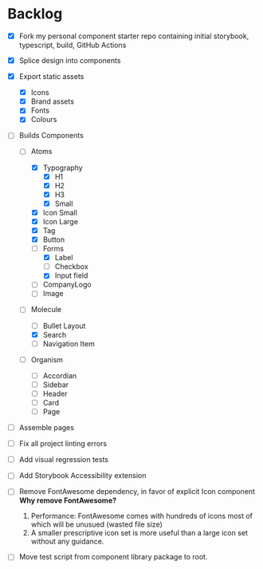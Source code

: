 # Backlog

- [x] Fork my personal component starter repo containing initial storybook, typescript, build, GitHub Actions
- [x] Splice design into components
- [x] Export static assets

  - [x] Icons
  - [x] Brand assets
  - [x] Fonts
  - [x] Colours

- [ ] Builds Components

  - [ ] Atoms

    - [x] Typography
      - [x] H1
      - [x] H2
      - [x] H3
      - [x] Small
    - [x] Icon Small
    - [x] Icon Large
    - [x] Tag
    - [x] Button
    - [ ] Forms
      - [x] Label
      - [ ] Checkbox
      - [x] Input field
    - [ ] CompanyLogo
    - [ ] Image

  - [ ] Molecule

    - [ ] Bullet Layout
    - [x] Search
    - [ ] Navigation Item

  - [ ] Organism
    - [ ] Accordian
    - [ ] Sidebar
    - [ ] Header
    - [ ] Card
    - [ ] Page

- [ ] Assemble pages
- [ ] Fix all project linting errors
- [ ] Add visual regression tests
- [ ] Add Storybook Accessibility extension
- [ ] Remove FontAwesome dependency, in favor of explicit Icon component
      **Why remove FontAwesome?**
  1. Performance: FontAwesome comes with hundreds of icons most of which will be unusued (wasted file size)
  2. A smaller prescriptive icon set is more useful than a large icon set without any guidance.
- [ ] Move test script from component library package to root.
